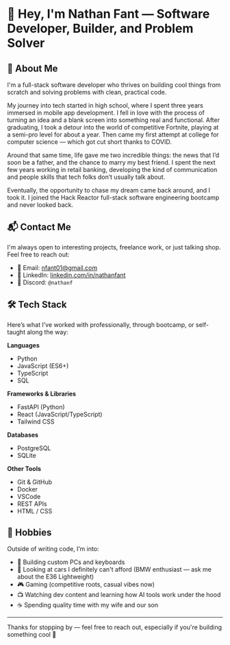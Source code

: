 # 👋 Hey, I'm Nathan Fant — Software Developer, Builder, and Problem Solver

## 🧠 About Me

I'm a full-stack software developer who thrives on building cool things from scratch and solving problems with clean, practical code.

My journey into tech started in high school, where I spent three years immersed in mobile app development. I fell in love with the process of turning an idea and a blank screen into something real and functional. After graduating, I took a detour into the world of competitive Fortnite, playing at a semi-pro level for about a year. Then came my first attempt at college for computer science — which got cut short thanks to COVID.

Around that same time, life gave me two incredible things: the news that I’d soon be a father, and the chance to marry my best friend. I spent the next few years working in retail banking, developing the kind of communication and people skills that tech folks don’t usually talk about.

Eventually, the opportunity to chase my dream came back around, and I took it. I joined the Hack Reactor full-stack software engineering bootcamp and never looked back.

## 📬 Contact Me

I'm always open to interesting projects, freelance work, or just talking shop. Feel free to reach out:

- 📧 Email: [nfant01@gmail.com](mailto:nfant01@gmail.com)  
- 💼 LinkedIn: [linkedin.com/in/nathanfant](https://www.linkedin.com/in/nathanfant/)  
- 💬 Discord: `@nathanf`

## 🛠 Tech Stack

Here’s what I’ve worked with professionally, through bootcamp, or self-taught along the way:

**Languages**  
- Python  
- JavaScript (ES6+)  
- TypeScript  
- SQL

**Frameworks & Libraries**  
- FastAPI (Python)  
- React (JavaScript/TypeScript)  
- Tailwind CSS  

**Databases**  
- PostgreSQL  
- SQLite  

**Other Tools**  
- Git & GitHub  
- Docker  
- VSCode  
- REST APIs  
- HTML / CSS

## 🤘 Hobbies

Outside of writing code, I’m into:

- 🧠 Building custom PCs and keyboards  
- 🚗 Looking at cars I definitely can't afford (BMW enthusiast — ask me about the E36 Lightweight)  
- 🎮 Gaming (competitive roots, casual vibes now)  
- 📺 Watching dev content and learning how AI tools work under the hood  
- ☕ Spending quality time with my wife and our son

---

Thanks for stopping by — feel free to reach out, especially if you're building something cool 🚀

